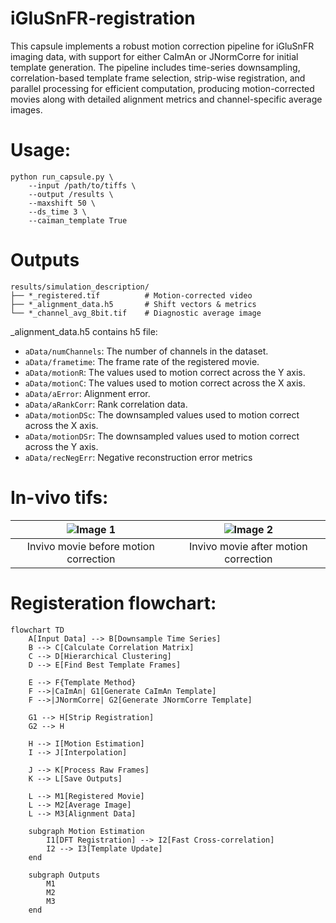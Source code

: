 # iGluSnFR-registration

This capsule implements a robust motion correction pipeline for iGluSnFR imaging data, with support for either CaImAn or JNormCorre for initial template generation. The pipeline includes time-series downsampling, correlation-based template frame selection, strip-wise registration, and parallel processing for efficient computation, producing motion-corrected movies along with detailed alignment metrics and channel-specific average images.

# Usage:
```
python run_capsule.py \
    --input /path/to/tiffs \
    --output /results \
    --maxshift 50 \
    --ds_time 3 \
    --caiman_template True
```

# Outputs
```
results/simulation_description/
├── *_registered.tif          # Motion-corrected video
├── *_alignment_data.h5       # Shift vectors & metrics
└── *_channel_avg_8bit.tif    # Diagnostic average image
```

_alignment_data.h5 contains h5 file:
- `aData/numChannels`: The number of channels in the dataset.
- `aData/frametime`: The frame rate of the registered movie.
- `aData/motionR`: The values used to motion correct across the Y axis.
- `aData/motionC`: The values used to motion correct across the X axis.
- `aData/aError`: Alignment error.
- `aData/aRankCorr`: Rank correlation data.
- `aData/motionDSc`: The downsampled values used to motion correct across the X axis.
- `aData/motionDSr`: The downsampled values used to motion correct across the Y axis.
- `aData/recNegErr`: Negative reconstruction error metrics

# In-vivo tifs:
| ![Image 1](https://github.com/user-attachments/assets/56b830d2-e6a5-447d-9b98-15f98371463b) | ![Image 2](https://github.com/user-attachments/assets/8f29591d-08c0-4f1f-b17b-b859e81fe286) |
|:--------------------------------------------------------:|:-------------------------------------------------------:|
| Invivo movie before motion correction           | Invivo movie after motion correction                   |


# Registeration flowchart:
```mermaid
flowchart TD
    A[Input Data] --> B[Downsample Time Series]
    B --> C[Calculate Correlation Matrix]
    C --> D[Hierarchical Clustering]
    D --> E[Find Best Template Frames]
    
    E --> F{Template Method}
    F -->|CaImAn| G1[Generate CaImAn Template]
    F -->|JNormCorre| G2[Generate JNormCorre Template]
    
    G1 --> H[Strip Registration]
    G2 --> H
    
    H --> I[Motion Estimation]
    I --> J[Interpolation]
    
    J --> K[Process Raw Frames]
    K --> L[Save Outputs]
    
    L --> M1[Registered Movie]
    L --> M2[Average Image]
    L --> M3[Alignment Data]
    
    subgraph Motion Estimation
        I1[DFT Registration] --> I2[Fast Cross-correlation]
        I2 --> I3[Template Update]
    end
    
    subgraph Outputs
        M1
        M2
        M3
    end

```
